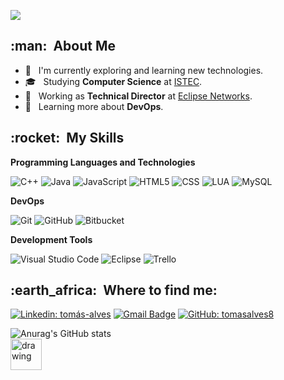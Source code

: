 
![](https://komarev.com/ghpvc/?username=tomasalves8&color=006bed)

<h2> :man: &nbsp;About Me</h3>

- 🤔 &nbsp; I'm currently exploring and learning new technologies.
- 🎓 &nbsp; Studying **Computer Science** at <a href="https://www.istec.pt/">ISTEC</a>.
- 💼 &nbsp; Working as **Technical Director** at <a href="https://eclipsenetworks.ltd.uk">Eclipse Networks</a>.
- 🌱 &nbsp; Learning more about **DevOps**.

<h2> :rocket: &nbsp;My Skills </h3>

**Programming Languages and Technologies**

  ![C++](https://img.shields.io/badge/-C++-333333?style=flat&logo=C%2B%2B&logoColor=00599C)
  ![Java](https://img.shields.io/badge/-Java-333333?style=flat&logo=Java&logoColor=007396)
  ![JavaScript](https://img.shields.io/badge/-JavaScript-333333?style=flat&logo=javascript)
  ![HTML5](https://img.shields.io/badge/-HTML5-333333?style=flat&logo=HTML5)
  ![CSS](https://img.shields.io/badge/-CSS-333333?style=flat&logo=CSS3&logoColor=1572B6)
  ![LUA](https://img.shields.io/badge/-LUA-333333?style=flat&logo=LUA&logoColor=1572B6)
  ![MySQL](https://img.shields.io/badge/-MySQL-333333?style=flat&logo=mysql)

**DevOps**

  ![Git](https://img.shields.io/badge/-Git-333333?style=flat&logo=git)
  ![GitHub](https://img.shields.io/badge/-GitHub-333333?style=flat&logo=github)
  ![Bitbucket](https://img.shields.io/badge/-Bitbucket-333333?style=flat&logo=bitbucket)

**Development Tools**

  ![Visual Studio Code](https://img.shields.io/badge/-Visual%20Studio%20Code-333333?style=flat&logo=visual-studio-code&logoColor=007ACC)
  ![Eclipse](https://img.shields.io/badge/-Eclipse-333333?style=flat&logo=eclipse-ide&logoColor=2C2255)
  ![Trello](https://img.shields.io/badge/-Trello-333333?style=flat&logo=trello&logoColor=007ACC)

<h2> :earth_africa: &nbsp;Where to find me: </h3> 

[![Linkedin: tomás-alves](https://img.shields.io/badge/-tomásalves-blue?style=flat-square&logo=Linkedin&logoColor=white&link=https://www.linkedin.com/in/tom%C3%A1s-alves/)](https://www.linkedin.com/in/tomás-alves/)
[![Gmail Badge](https://img.shields.io/badge/-tomasalves35@gmail.com-006bed?style=flat-square&logo=Gmail&logoColor=white&link=mailto:tomasalves35@gmail.com)](mailto:tomasalves35@gmail.com)
[![GitHub: tomasalves8]( https://img.shields.io/github/followers/tomasalves8?label=follow&style=social)](https://github.com/tomasalves8)

![Anurag's GitHub stats](https://github-readme-stats.vercel.app/api?username=tomasalves8&theme=dracula&show_icons=true)
<br>
<a href="https://copilot.github.com/"><img src="https://github.githubassets.com/images/icons/copilot/cp-head-square.png" alt="drawing" width="50"/></a>
